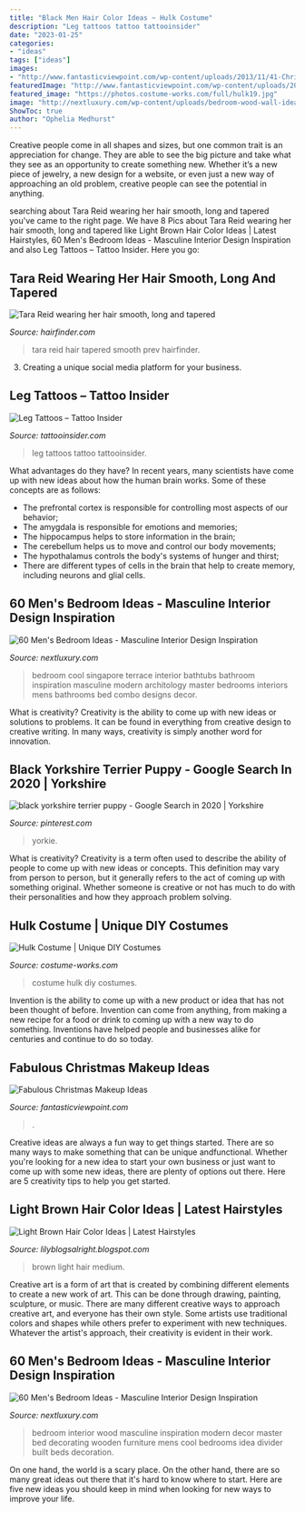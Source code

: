 ```yaml
---
title: "Black Men Hair Color Ideas ~ Hulk Costume"
description: "Leg tattoos tattoo tattooinsider"
date: "2023-01-25"
categories:
- "ideas"
tags: ["ideas"]
images:
- "http://www.fantasticviewpoint.com/wp-content/uploads/2013/11/41-Christmas-Makeup-Ideas-27.jpg"
featuredImage: "http://www.fantasticviewpoint.com/wp-content/uploads/2013/11/41-Christmas-Makeup-Ideas-27.jpg"
featured_image: "https://photos.costume-works.com/full/hulk19.jpg"
image: "http://nextluxury.com/wp-content/uploads/bedroom-wood-wall-ideas.jpg"
ShowToc: true
author: "Ophelia Medhurst"
---
```



Creative people come in all shapes and sizes, but one common trait is an appreciation for change. They are able to see the big picture and take what they see as an opportunity to create something new. Whether it’s a new piece of jewelry, a new design for a website, or even just a new way of approaching an old problem, creative people can see the potential in anything.

	

		
searching about Tara Reid wearing her hair smooth, long and tapered you've came to the right page. We have 8 Pics about Tara Reid wearing her hair smooth, long and tapered like Light Brown Hair Color Ideas | Latest Hairstyles, 60 Men&#039;s Bedroom Ideas - Masculine Interior Design Inspiration and also Leg Tattoos – Tattoo Insider. Here you go:
		
    
## Tara Reid Wearing Her Hair Smooth, Long And Tapered

<img loading=lazy src="https://www.hairfinder.com/celebritypictures4/long-tapered-hair-tara-reid.jpg" onerror="this.onerror=null;this.src='https://tse4.mm.bing.net/th?id=OIP.0YHjTyOR0hzeCRP8KkyFVAHaK2&amp;pid=15.1';" alt="Tara Reid wearing her hair smooth, long and tapered">

_Source: hairfinder.com_

>tara reid hair tapered smooth prev hairfinder. 

	

3. Creating a unique social media platform for your business.

    
## Leg Tattoos – Tattoo Insider

<img loading=lazy src="http://www.tattooinsider.com/wp-content/uploads/2015/05/leg-tattoos-men.jpg" onerror="this.onerror=null;this.src='https://tse2.mm.bing.net/th?id=OIP.84haSIxQm2ao3seCaoUrZwHaN_&amp;pid=15.1';" alt="Leg Tattoos – Tattoo Insider">

_Source: tattooinsider.com_

>leg tattoos tattoo tattooinsider. 

	

What advantages do they have?
In recent years, many scientists have come up with new ideas about how the human brain works. Some of these concepts are as follows: 
- The prefrontal cortex is responsible for controlling most aspects of our behavior; 
- The amygdala is responsible for emotions and memories; 
- The hippocampus helps to store information in the brain; 
- The cerebellum helps us to move and control our body movements; 
- The hypothalamus controls the body's systems of hunger and thirst; 
- There are different types of cells in the brain that help to create memory, including neurons and glial cells.

    
## 60 Men&#039;s Bedroom Ideas - Masculine Interior Design Inspiration

<img loading=lazy src="http://nextluxury.com/wp-content/uploads/cool-masculine-bedroom-interior-design.jpg" onerror="this.onerror=null;this.src='https://tse3.mm.bing.net/th?id=OIP.QqRJShHKkT6_qR7cIyWqhgHaLJ&amp;pid=15.1';" alt="60 Men&#039;s Bedroom Ideas - Masculine Interior Design Inspiration">

_Source: nextluxury.com_

>bedroom cool singapore terrace interior bathtubs bathroom inspiration masculine modern architology master bedrooms interiors mens bathrooms bed combo designs decor. 

	

What is creativity?
Creativity is the ability to come up with new ideas or solutions to problems. It can be found in everything from creative design to creative writing. In many ways, creativity is simply another word for innovation.

    
## Black Yorkshire Terrier Puppy - Google Search In 2020 | Yorkshire

<img loading=lazy src="https://i.pinimg.com/736x/15/20/a6/1520a636da7ba619f450205b032f79ed.jpg" onerror="this.onerror=null;this.src='https://tse2.mm.bing.net/th?id=OIP.LLdiENE2WsRVK0jhT4G8QgHaK1&amp;pid=15.1';" alt="black yorkshire terrier puppy - Google Search in 2020 | Yorkshire">

_Source: pinterest.com_

>yorkie. 

	

What is creativity?
Creativity is a term often used to describe the ability of people to come up with new ideas or concepts. This definition may vary from person to person, but it generally refers to the act of coming up with something original. Whether someone is creative or not has much to do with their personalities and how they approach problem solving.

    
## Hulk Costume | Unique DIY Costumes

<img loading=lazy src="https://photos.costume-works.com/full/hulk19.jpg" onerror="this.onerror=null;this.src='https://tse2.mm.bing.net/th?id=OIP.KuJqj1ACniWS1bVBaErXPQHaMe&amp;pid=15.1';" alt="Hulk Costume | Unique DIY Costumes">

_Source: costume-works.com_

>costume hulk diy costumes. 

	

Invention is the ability to come up with a new product or idea that has not been thought of before. Invention can come from anything, from making a new recipe for a food or drink to coming up with a new way to do something. Inventions have helped people and businesses alike for centuries and continue to do so today.

    
## Fabulous Christmas Makeup Ideas

<img loading=lazy src="http://www.fantasticviewpoint.com/wp-content/uploads/2013/11/41-Christmas-Makeup-Ideas-27.jpg" onerror="this.onerror=null;this.src='https://tse4.mm.bing.net/th?id=OIP.fZl-NhafAVidd5WzoKI7NAHaLH&amp;pid=15.1';" alt="Fabulous Christmas Makeup Ideas">

_Source: fantasticviewpoint.com_

>. 

	

Creative ideas are always a fun way to get things started. There are so many ways to make something that can be unique andfunctional. Whether you're looking for a new idea to start your own business or just want to come up with some new ideas, there are plenty of options out there. Here are 5 creativity tips to help you get started.

    
## Light Brown Hair Color Ideas | Latest Hairstyles

<img loading=lazy src="https://4.bp.blogspot.com/-qJa85j_aK0s/UrjucO9BebI/AAAAAAAAA98/azQ9We3R690/s1600/medium+light+brown.jpg" onerror="this.onerror=null;this.src='https://tse2.mm.bing.net/th?id=OIP.3p4H_1NnElSnK2sWOGujjQAAAA&amp;pid=15.1';" alt="Light Brown Hair Color Ideas | Latest Hairstyles">

_Source: lilyblogsalright.blogspot.com_

>brown light hair medium. 

	

Creative art is a form of art that is created by combining different elements to create a new work of art. This can be done through drawing, painting, sculpture, or music. There are many different creative ways to approach creative art, and everyone has their own style. Some artists use traditional colors and shapes while others prefer to experiment with new techniques. Whatever the artist's approach, their creativity is evident in their work.

    
## 60 Men&#039;s Bedroom Ideas - Masculine Interior Design Inspiration

<img loading=lazy src="http://nextluxury.com/wp-content/uploads/bedroom-wood-wall-ideas.jpg" onerror="this.onerror=null;this.src='https://tse1.mm.bing.net/th?id=OIP.NunCsB3aqM8lddjtL5KVsAHaLP&amp;pid=15.1';" alt="60 Men&#039;s Bedroom Ideas - Masculine Interior Design Inspiration">

_Source: nextluxury.com_

>bedroom interior wood masculine inspiration modern decor master bed decorating wooden furniture mens cool bedrooms idea divider built beds decoration. 

	

On one hand, the world is a scary place. On the other hand, there are so many great ideas out there that it's hard to know where to start. Here are five new ideas you should keep in mind when looking for new ways to improve your life.

